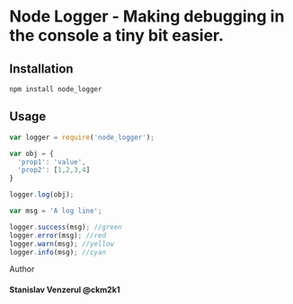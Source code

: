 # Node Logger - Making debugging in the console a tiny bit easier.


## Installation

    npm install node_logger

## Usage

``` js
var logger = require('node_logger');

var obj = {
  'prop1': 'value',
  'prop2': [1,2,3,4]
}

logger.log(obj);

var msg = 'A log line';

logger.success(msg); //green
logger.error(msg); //red
logger.warn(msg); //yellow
logger.info(msg); //cyan
```

Author
####  Stanislav Venzerul @ckm2k1